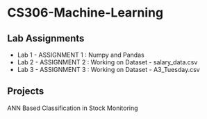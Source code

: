 # CS306-Machine-Learning

## Lab Assignments

* Lab 1 - ASSIGNMENT 1 : Numpy and Pandas
* Lab 2 - ASSIGNMENT 2 : Working on Dataset - salary_data.csv
* Lab 3 - ASSIGNMENT 3 : Working on Dataset - A3_Tuesday.csv

## Projects 
ANN Based Classification in Stock Monitoring
